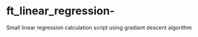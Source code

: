 # ft_linear_regression-
Small linear regression calculation script using gradiant descent algorithm
